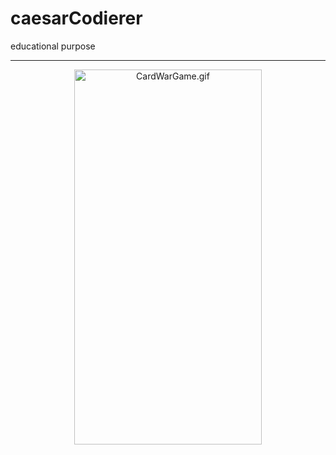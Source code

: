# caesarCodierer
educational purpose
___
<p align="center">
  <img src="https://s10.gifyu.com/images/CaesarCodierer.gif" width="300" height="600" alt="CardWarGame.gif" />
</p>
